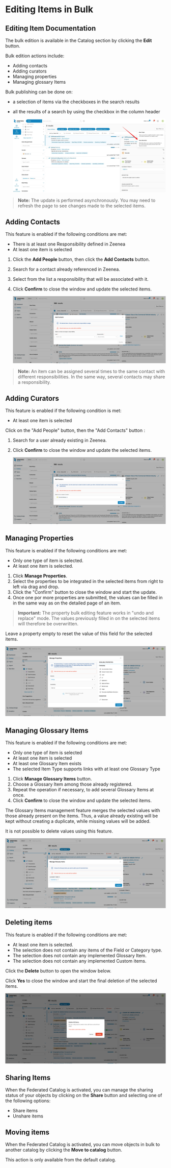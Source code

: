 # Editing Items in Bulk

## Editing Item Documentation

The bulk edition is available in the Catalog section by clicking the **Edit** button.

Bulk edition actions include:

* Adding contacts
* Adding curators
* Managing properties
* Managing glossary Items

Bulk publishing can be done on: 

* a selection of items via the checkboxes in the search results
* all the results of a search by using the checkbox in the column header

    ![](./images/zeenea-editing-item-docs.png)

> **Note:** The update is performed asynchronously. You may need to refresh the page to see changes made to the selected items.

## Adding Contacts

This feature is enabled if the following conditions are met:

* There is at least one Responsibility defined in Zeenea
* At least one item is selected

1. Click the **Add People** button, then click the **Add Contacts** button.
2. Search for a contact already referenced in Zeenea.
3. Select from the list a responsibility that will be associated with it.
4. Click **Confirm** to close the window and update the selected items.

    ![](./images/zeenea-contacts-add.png)

> **Note:** An item can be assigned several times to the same contact with different responsibilities. In the same way, several contacts may share a responsibility.

## Adding Curators

This feature is enabled if the following condition is met:

* At least one item is selected

Click on the "Add People" button, then the "Add Contacts" button : 

1. Search for a user already existing in Zeenea.
2. Click **Confirm** to close the window and update the selected items.

    ![](./images/zeenea-curators-add.png)

## Managing Properties

This feature is enabled if the following conditions are met:

* Only one type of item is selected.
* At least one item is selected.

1. Click **Manage Properties**.
2. Select the properties to be integrated in the selected items from right to left via drag and drop.
3. Click the "Confirm" button to close the window and start the update.
4. Once one por more properties are submitted, the values can be filled in in the same way as on the detailed page of an item.

> **Important:** The property bulk editing feature works in "undo and replace" mode. The values previously filled in on the selected items will therefore be overwritten.

Leave a property empty to reset the value of this field for the selected items.

  ![](./images/zeenea-properties-manage.png)

## Managing Glossary Items

This feature is enabled if the following conditions are met:

* Only one type of item is selected
* At least one item is selected
* At least one Glossary Item exists
* The selected Item Type supports links with at least one Glossary Type

1. Click **Manage Glossary Items** button.
2. Choose a Glossary Item among those already registered.
3. Repeat the operation if necessary, to add several Glossary Items at once.
4. Click **Confirm** to close the window and update the selected items.

The Glossary Items management feature merges the selected values with those already present on the items. Thus, a value already existing will be kept without creating a duplicate, while missing values will be added.

It is not possible to delete values using this feature.

  ![](./images/zeenea-glossary-item-manage.png)

## Deleting items

This feature is enabled if the following conditions are met:

* At least one item is selected.
* The selection does not contain any items of the Field or Category type.
* The selection does not contain any implemented Glossary Item.
* The selection does not contain any implemented Custom items.

Click the **Delete** button to open the window below.

Click **Yes** to close the window and start the final deletion of the selected items.

  ![](./images/zeenea-delete-items.png)

## Sharing Items

When the Federated Catalog is activated, you can manage the sharing status of your objects by clicking on the **Share** button and selecting one of the following options:

* Share items
* Unshare items

## Moving items

When the Federated Catalog is activated, you can move objects in bulk to another catalog by clicking the **Move to catalog** button.

This action is only available from the default catalog.